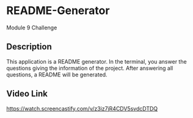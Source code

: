 # README-Generator
Module 9 Challenge

## Description

This application is a README generator. In the terminal, you answer the questions giving the information of the project. After answering all questions, a README will be generated.


## Video Link
https://watch.screencastify.com/v/z3iz7jR4CDV5svdcDTDQ
